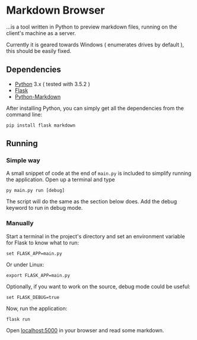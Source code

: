 # Markdown Browser #

...is a tool written in Python to preview markdown files, running on the client's machine as
a server.

Currently it is geared towards Windows ( enumerates drives by default ), this should be easily
fixed.

## Dependencies ##

 * [Python](https://www.python.org/) 3.x ( tested with 3.5.2 )
 * [Flask](http://flask.pocoo.org/)
 * [Python-Markdown](http://pythonhosted.org/Markdown/index.html)

After installing Python, you can simply get all the dependencies from the command line:

``pip install flask markdown``

## Running ##

### Simple way ###

A small snippet of code at the end of `main.py` is included to simplify running the application.
Open up a terminal and type

``py main.py run [debug]``

The script will do the same as the section below does. Add the debug keyword to run in debug mode. 

### Manually ###

Start a terminal in the project's directory and set an environment variable for Flask to know
what to run:

``set FLASK_APP=main.py``

Or under Linux:

``export FLASK_APP=main.py``

Optionally, if you want to work on the source, debug mode could be useful:

``set FLASK_DEBUG=true``

Now, run the application:

``flask run``

Open [localhost:5000](http://localhost:5000/) in your browser and read some markdown.
